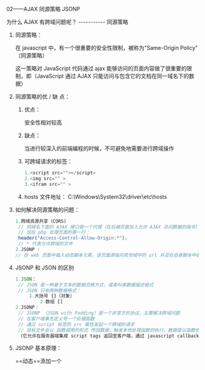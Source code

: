 02——AJAX 同源策略 JSONP

为什么  AJAX 有跨域问题呢？ ----------- 同源策略

1. 同源策略：

   在 javascript 中，有一个很重要的安全性限制，被称为"Same-Origin Policy" （同源策略）

   这一策略对 JavaScript 代码通过 ajax 能够访问的页面内容做了很重要的限制，即（JavaScript 通过 AJAX 只能访问与包含它的文档在同一域名下的数据）

2. 同源策略的优 / 缺 点：

   1. 优点：

      安全性相对较高

   2. 缺点：

      当进行较深入的前端编程的时候，不可避免地需要进行跨域操作

   3. 可跨域请求的标签：

      ```javascript
      1.<script src=""></script>
      2.<img src="" >
      3.<ifram src="" >
      ```

   4. hosts 文件地址： C:\Windows\System32\driver\etc\hosts

3. 如何解决同源策略的问题：

   ```javascript
   1.跨域资源共享（CORS)
    // 同域名下面的 AJAX 接口做一个代理（在后端页面加入允许 AJAX 访问数据的指令）
    // 加在 php 处理页面的第一行：
    header("Access-Control-Allow-Origin:*");
    // * 代表允许跨域的文件
   2.JSONP :
   // 在 web 页面中插入动态脚本元素，该页面源指向其他域中的 url 并且在自身脚本中获取数据（即利用在页面中创建 <script> 节点的方法向不同域提交 HTTP 请求），这种技术称为 JSONP
   ```

4. JSONP 和 JSON 的区别

   ```javascript
   1.JSON：
   	// JSON 是一种基于文本的数据交换方式，或者叫做数据描述格式
   	// JSON 只有两种数据格式：
   		1.大括号 {}（对象）
            2.数组 []
   2.JSONP：
   	// JSONP （JSON with Padding）是一个非官方的协议，主要解决跨域问题
   	// 在客户端事先定义号一个处理函数
   	// 通过 script 标签的 src 属性发起一个跨域的请求
   	// 目标文件会以 函数调用的形式 传回数据，触发本地处理函数的执行，数据是以函数参数的形式传递回来的
   	（它允许在服务器端集成 script tags 返回至客户端，通过 javascript callback 的形式实现跨域访问
   ```

5. JSONP 基本原理：

   ==动态==添加一个 <script> 标签，==（而 script 标签 的 src 属性 时没有跨域限制的）==

   JSONP 执行过程： 

   ```javascript
   // 以 JSONP 接口 http://www.b.com/search.html?jsonp=jsonpCallback 为例
   1.// 首先在客户端注册一个 callback（回调函数），然后将 callback 的名字传给服务器
   2.// 服务器先生成 json 数据，然后 以 JavaScript 语法的方式，生成一个 function，function 的名字就是传递上来的参数 jsonp 的值，function 的参数为服务器生成好的 json 数据，然后用该语法写好的内容返回给客户端（语法：callback(json数据))
   3.// 客户端浏览器，解析 script 标签，并执行返回的 javascript 文档，此时数据作为参数，传入到了客户端预先定义好的 callback 函数（动态执行回调函数）
   ```

6. 补充：

   - 字符串编码函数：
     1. escape
     2. encodeURI
     3. encodeURIComponent
   - 对应的解码函数：
     1. unescape
     2. decodeURI
     3. decodeURIComponent

